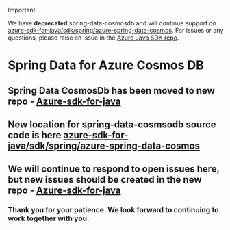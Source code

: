 > [!IMPORTANT]  
> We have **deprecated** spring-data-cosmosdb and will continue support on [azure-sdk-for-java/sdk/spring/azure-spring-data-cosmos](https://github.com/Azure/azure-sdk-for-java/tree/main/sdk/spring/azure-spring-data-cosmos).
> For issues or any questions, please raise an issue in the [Azure Java SDK repo](https://github.com/Azure/azure-sdk-for-java/).

# Spring Data for Azure Cosmos DB 

## Spring Data CosmosDb has been moved to new repo - [Azure-sdk-for-java](https://github.com/Azure/azure-sdk-for-java)
## New location for spring-data-cosmsodb source code is here [azure-sdk-for-java/sdk/spring/azure-spring-data-cosmos](https://github.com/Azure/azure-sdk-for-java/tree/main/sdk/spring/azure-spring-data-cosmos) 

## We will continue to respond to open issues here, but new issues should be created in the new repo - [Azure-sdk-for-java](https://github.com/Azure/azure-sdk-for-java)

### Thank you for your patience. We look forward to continuing to work together with you.
